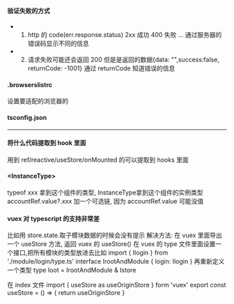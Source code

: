 #### 验证失败的方式

- 1. http 的 code(err.response.status)
     2xx 成功
     400 失败
     ...
     通过服务器的错误码显示不同的信息

- 2. 请求失败可能还会返回 200
     但是是返回的数据{data: "",success:false, returnCode: -1001}
     通过 returnCode 知道错误的信息

#### .browserslistrc

设置要适配的浏览器的

#### tsconfig.json

---

#### 将什么代码提取到 hook 里面

用到 ref/reactive/useStore/onMounted 的可以提取到 hooks 里面

#### <InstanceType<typeof xxx>>

typeof xxx 拿到这个组件的类型, InstanceType<typeof xxx>拿到这个组件的实例类型
accountRef.value?.xxx 加一个可选链, 因为 accountRef.value 可能没值

#### vuex 对 typescript 的支持非常差

比如用 store.state.取子模块数据的时候会没有提示
解决方法: 在 vuex 里面导出一个 useStore 方法, 返回 vuex 的 useStore()
在 vuex 的 type 文件里面设置一个接口,把所有模块的类型放进去比如
import { Ilogin } from './module/login/type.ts'
interface IrootAndModule {
login: Ilogin
}
再重新定义一个类型
type Ioot = IrootAndModule & Istore

在 index 文件
import { useStore as useOriginStore } form 'vuex'
export const useStore<Ioot> = () => {
return useOriginStore
}
